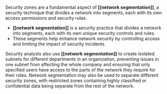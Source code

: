 Security zones are a fundamental aspect of **[[network segmentation]]**, a security technique that divides a network into segments, each with its own access permissions and security rules.

- **[[network segmentation]]** is a security practice that divides a network into segments, each with its own unique security controls and rules.
- These segments help enhance network security by controlling access and limiting the impact of security incidents.

Security analysts also use **[[network segmentation]]** to create isolated subnets for different departments in an organization, preventing issues in one subnet from affecting the whole company and ensuring that only specified users have access to the parts of the network they require for their roles. Network segmentation may also be used to separate different security zones, with restricted zones containing highly classified or confidential data being separate from the rest of the network.